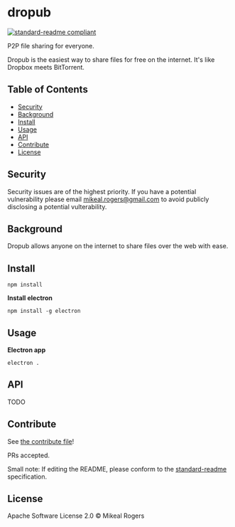 # dropub

[![standard-readme compliant](https://img.shields.io/badge/standard--readme-OK-green.svg?style=flat-square)](https://github.com/RichardLitt/standard-readme)

P2P file sharing for everyone.

Dropub is the easiest way to share files for free on the internet. It's like
Dropbox meets BitTorrent.

## Table of Contents

- [Security](#security)
- [Background](#background)
- [Install](#install)
- [Usage](#usage)
- [API](#api)
- [Contribute](#contribute)
- [License](#license)

## Security

Security issues are of the highest priority. If you have a potential
vulnerability please email mikeal.rogers@gmail.com to avoid publicly disclosing
a potential vulterability.

## Background

Dropub allows anyone on the internet to share files over the web with ease.

## Install

```
npm install
```

**Install electron**

```
npm install -g electron
```

## Usage

**Electron app**

```
electron .
```

## API

TODO

## Contribute

See [the contribute file](contribute.md)!

PRs accepted.

Small note: If editing the README, please conform to the [standard-readme](https://github.com/RichardLitt/standard-readme) specification.

## License
Apache Software License 2.0
© Mikeal Rogers
